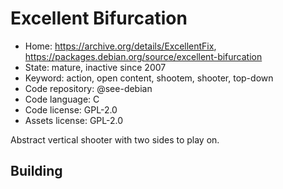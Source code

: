# Excellent Bifurcation

- Home: https://archive.org/details/ExcellentFix, https://packages.debian.org/source/excellent-bifurcation
- State: mature, inactive since 2007
- Keyword: action, open content, shootem, shooter, top-down
- Code repository: @see-debian
- Code language: C
- Code license: GPL-2.0
- Assets license: GPL-2.0

Abstract vertical shooter with two sides to play on.

## Building
